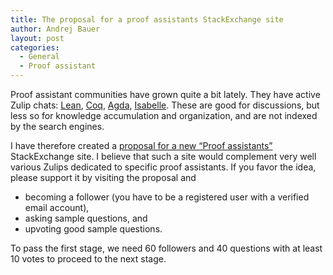 ```yaml
---
title: The proposal for a proof assistants StackExchange site
author: Andrej Bauer
layout: post
categories:
  - General
  - Proof assistant
---
```


Proof assistant communities have grown quite a bit lately. They have active Zulip chats: [Lean](https://leanprover.zulipchat.com/), [Coq](https://coq.zulipchat.com/), [Agda](https://agda.zulipchat.com/), [Isabelle](https://isabelle.zulipchat.com/). These are good for discussions, but less so for knowledge accumulation and organization, and are not indexed by the search engines.

I have therefore created a [proposal for a new “Proof assistants”](https://area51.stackexchange.com/proposals/126242/proof-assistants?referrer=YjczN2ZjMzMyYWRkYjYwOTMzMzJhMjRmZDNiZDJkZGQ1ZGE4MzFiZWQ3YzRlMjYzMzdiMTMxZTBkOTg1ZWNkMdt2-If5yCiayS9kTjQT0iElh8l0mRnZ3CnkNXRmWJGq0) StackExchange site. I believe that such a site would complement very well various Zulips dedicated to specific proof assistants. If you favor the idea, please support it by visiting the proposal and

* becoming a follower (you have to be a registered user with a verified email account),
* asking sample questions, and
* upvoting good sample questions.
 
To pass the first stage, we need 60 followers and 40 questions with at least 10 votes to proceed to the next stage.

